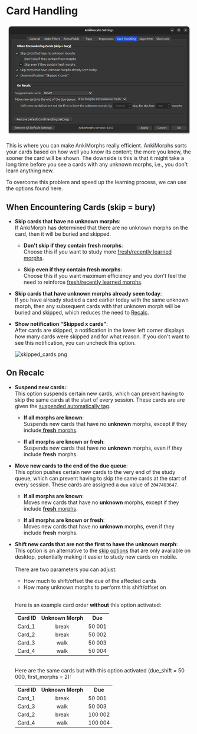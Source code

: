 # Card Handling

![card-handling-tab.png](../../../img/card-handling-tab.png)

This is where you can make AnkiMorphs really efficient. AnkiMorphs sorts
your cards based on how well you know its content; the more you know, the sooner the card will be shown. The downside is
this is that it might take a long time before you see a cards with any unknown morphs, i.e., you don't learn anything
new.

To overcome this problem and speed up the learning process, we can use the options found here.

## When Encountering Cards (skip = bury)

* **Skip cards that have no unknown morphs**:  
  If AnkiMorph has determined that there are no unknown morphs on the card, then it will be buried and skipped.
  
    * **Don't skip if they contain fresh morphs**:  
      Choose this if you want to study more [fresh/recently learned morphs](../../glossary.md#fresh-morphs).

    * **Skip even if they contain fresh morphs**:  
      Choose this if you want maximum efficiency and you don't feel the need to reinforce 
      [fresh/recently learned morphs](../../glossary.md#fresh-morphs).
      

* **Skip cards that have unknown morphs already seen today**:  
  If you have already studied a card earlier today with the same unknown morph, then any subsequent cards with that
  unknown morph will be buried and skipped, which reduces the need to [Recalc](../../usage/recalc.md).
* **Show notification "Skipped x cards"**:  
  After cards are skipped, a notification in the lower left corner displays how many cards were skipped and for what
  reason. If you don't want to see this notification, you can uncheck this option.

  ![skipped_cards.png](../../../img/skipped_cards.png)


## On Recalc
* **Suspend new cards:**:  
  This option suspends certain new cards, which can prevent having to skip the same
  cards at the start of every session. These cards are are given the [suspended automatically tag](tags.md).

    * **If all morphs are known**:  
      Suspends new cards that have no **unknown** morphs, except if they include[ **fresh** morphs](../../glossary.md#fresh-morphs).

    * **If all morphs are known or fresh**:  
      Suspends new cards that have no **unknown** morphs, even if they include **fresh** morphs.

* **Move new cards to the end of the due queue**:  
  This option pushes certain new cards to the very end of the study queue, which can prevent having to skip the same
  cards at the start of every session. These cards are assigned a `due` value of `2047483647`.

    * **If all morphs are known**:  
      Moves new cards that have no **unknown** morphs, except if they include [**fresh** morphs](../../glossary.md#fresh-morphs).
  
    * **If all morphs are known or fresh**:  
      Moves new cards that have no **unknown** morphs, even if they include **fresh** morphs.

* **Shift new cards that are not the first to have the unknown morph**:  
  This option is an alternative to the [skip options](skip.md) that are only available on desktop, potentially making it
  easier to study new cards on mobile.  
  <br>There are two parameters you can adjust:
    * How much to shift/offset the due of the affected cards
    * How many unknown morphs to perform this shift/offset on

  <br>Here is an example card order **without** this option activated:
  <div class='morph-variation'>
  <table>
  <tr>
      <th style="text-align: center">Card ID</th>
      <th style="text-align: center">Unknown Morph</th>
      <th style="text-align: center">Due</th>
  </tr>
  <tr>
      <td>Card_1</td>
      <td style="text-align: center">break</td>
      <td>50 001</td>
  </tr>
  <tr>
      <td class="morph-variation-selected_cell">Card_2</td>
      <td class="morph-variation-selected_cell" style="text-align: center">break</td>
      <td class="morph-variation-selected_cell">50 002</td>
  </tr>
  <tr>
      <td>Card_3</td>
      <td style="text-align: center">walk</td>
      <td>50 003</td>
  </tr>
    <tr>
      <td class="morph-variation-selected_cell">Card_4</td>
      <td class="morph-variation-selected_cell" style="text-align: center">walk</td>
      <td class="morph-variation-selected_cell">50 004</td>
  </tr>
  </table>
  </div>

  <br>Here are the same cards but with this option activated (due_shift = 50 000, first_morphs = 2):
  <div class='morph-variation'>
  <table>
  <tr>
      <th style="text-align: center">Card ID</th>
      <th style="text-align: center">Unknown Morph</th>
      <th style="text-align: center">Due</th>
  </tr>
  <tr>
      <td>Card_1</td>
      <td style="text-align: center">break</td>
      <td>50 001</td>
  </tr>
  <tr>
      <td>Card_3</td>
      <td style="text-align: center">walk</td>
      <td>50 003</td>
  </tr>
    <tr>
      <td class="morph-variation-selected_cell">Card_2</td>
      <td class="morph-variation-selected_cell" style="text-align: center">break</td>
      <td class="morph-variation-selected_cell">100 002</td>
  </tr>
    <tr>
      <td class="morph-variation-selected_cell">Card_4</td>
      <td class="morph-variation-selected_cell" style="text-align: center">walk</td>
      <td class="morph-variation-selected_cell">100 004</td>
  </tr>
  </table>
  </div>
  <br>
